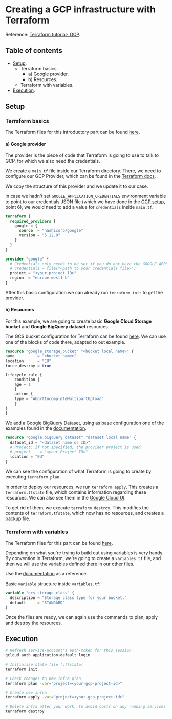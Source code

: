 # Creating a GCP infrastructure with Terraform

Reference: [Terraform tutorial- GCP](https://developer.hashicorp.com/terraform/tutorials/gcp-get-started).

## Table of contents
* [Setup](#setup).
    + Terraform basics.
        - a) Google provider.
        - b) Resources.
    + Terraform with variables.
* [Execution](#execution).



## Setup

### Terraform basics

The Terraform files for this introductory part can be found [here](./terraform_basics/).


#### a) Google provider

The provider is the piece of code that Terraform is going to use to talk to GCP, for which we also need the credentials.

We create a `main.tf` file inside our Terraform directory. There, we need to configure our GCP Provider, which can be found in the [Terraform docs](https://registry.terraform.io/providers/hashicorp/google/latest/docs).

We copy the structure of this provider and we update it to our case.

In case we hadn't set `GOOGLE_APPLICATION_CREDENTIALS` environment variable to point to our credentials JSON file (which we have done in the [GCP setup](../gcp_setup.md), point 6), we would need to add a value for `credentials` inside `main.tf`.

```tf
terraform {
  required_providers {
    google = {
      source  = "hashicorp/google"
      version = "5.12.0"
    }
  }
}

provider "google" {
  # Credentials only needs to be set if you do not have the GOOGLE_APPLICATION_CREDENTIALS set
  # credentials = file("<path to your credentials file>")
  project = "<your project ID>"
  region  = "europe-west1-b"
}

```

After this basic configuration we can already run `terraform init` to get the provider.



#### b) Resources

For this example, we are going to create basic **Google Cloud Storage bucket** and **Google BigQuery dataset** resources.

The GCS bucket configuration for Terraform can be found [here](https://registry.terraform.io/providers/hashicorp/google/latest/docs/resources/storage_bucket). We can use one of the blocks of code there, adapted to out example.

```tf
resource "google_storage_bucket" "<bucket local name>" {
name          = "<bucket name>"
location      = "EU"
force_destroy = true

lifecycle_rule {
    condition {
    age = 1
    }
    action {
    type = "AbortIncompleteMultipartUpload"
    }
}
}
```

We add a Google BigQuery Dataset, using as base configuration one of the examples found in the [documentation](https://registry.terraform.io/providers/hashicorp/google/latest/docs/resources/bigquery_dataset).

```tf
resource "google_bigquery_dataset" "dataset local name" {
  dataset_id = "<dataset name or ID>"
  # Project: if not specified, the provider project is used
  # project    = "<your Project ID>"
  location = "EU"
}
```


We can see the configuration of what Terraform is going to create by executing `terraform plan`.

In order to deploy our resources, we run `terraform apply`. This creates a `terraform.tfstate` file, which contains information regarding these resources. We can also see them in the [Google Cloud UI](https://console.cloud.google.com/).

To get rid of them, we execute `terraform destroy`. This modifies the contents of `terraform.tfstate`, which now has no resources, and creates a backup file.



### Terraform with variables

The Terraform files for this part can be found [here](./terraform_with_variables/).

Depending on what you're trying to build out using variables is very handy. By convention in Terraform, we're going to create a `variables.tf` file, and then we will use the variables defined there in our other files.

Use the [documentation](https://developer.hashicorp.com/terraform/language/values) as a reference.

Basic `variable` structure inside `variables.tf`:

```tf
variable "gcs_storage_class" {
  description = "Storage class type for your bucket."
  default     = "STANDARD"
}
```

Once the files are ready, we can again use the commands to plan, apply and destroy the resources.


## Execution

```bash
# Refresh service-account's auth-token for this session
gcloud auth application-default login

# Initialize state file (.tfstate)
terraform init
```
```bash
# Check changes to new infra plan
terraform plan -var="project=<your-gcp-project-id>"
```
```bash
# Create new infra
terraform apply -var="project=<your-gcp-project-id>"
```
```bash
# Delete infra after your work, to avoid costs on any running services
terraform destroy
```